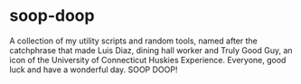 # soop-doop
A collection of my utility scripts and random tools, named after the catchphrase that made Luis Diaz, dining hall worker and Truly Good Guy, an icon of the University of Connecticut Huskies Experience. Everyone, good luck and have a wonderful day. SOOP DOOP! 
